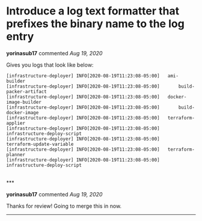 # Introduce a log text formatter that prefixes the binary name to the log entry

**yorinasub17** commented *Aug 19, 2020*

Gives you logs that look like below:

```
[infrastructure-deployer] INFO[2020-08-19T11:23:08-05:00]   ami-builder
[infrastructure-deployer] INFO[2020-08-19T11:23:08-05:00]       build-packer-artifact
[infrastructure-deployer] INFO[2020-08-19T11:23:08-05:00]   docker-image-builder
[infrastructure-deployer] INFO[2020-08-19T11:23:08-05:00]       build-docker-image
[infrastructure-deployer] INFO[2020-08-19T11:23:08-05:00]   terraform-applier
[infrastructure-deployer] INFO[2020-08-19T11:23:08-05:00]       infrastructure-deploy-script
[infrastructure-deployer] INFO[2020-08-19T11:23:08-05:00]       terraform-update-variable
[infrastructure-deployer] INFO[2020-08-19T11:23:08-05:00]   terraform-planner
[infrastructure-deployer] INFO[2020-08-19T11:23:08-05:00]       infrastructure-deploy-script
```

<br />
***


**yorinasub17** commented *Aug 19, 2020*

Thanks for review! Going to merge this in now.
***

